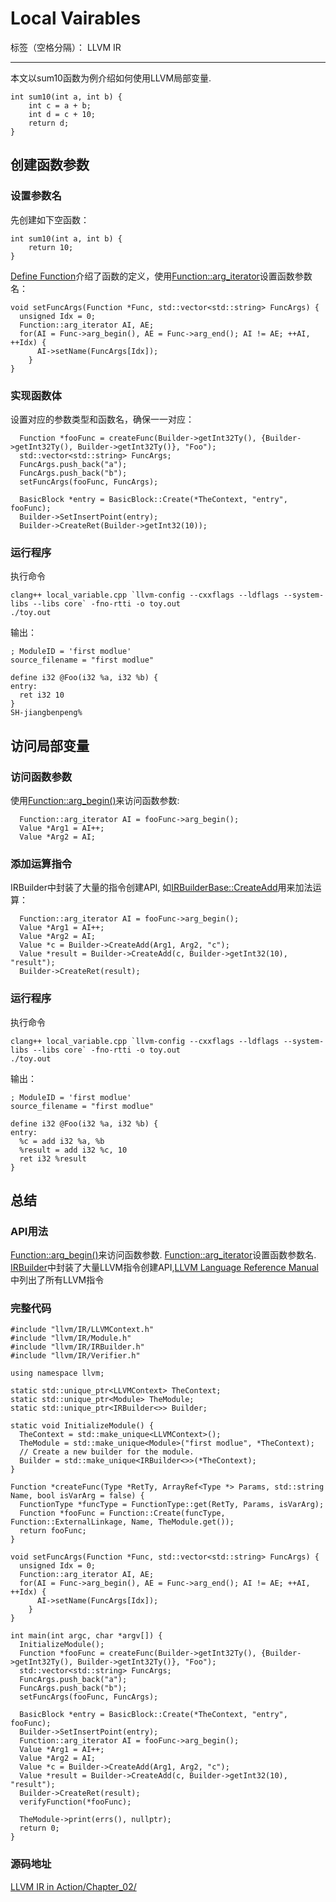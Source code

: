 ﻿# Local Vairables

标签（空格分隔）： LLVM IR

---
本文以sum10函数为例介绍如何使用LLVM局部变量.
```
int sum10(int a, int b) {
    int c = a + b;
    int d = c + 10;
    return d;
}
```
## 创建函数参数
### 设置参数名
先创建如下空函数：
```
int sum10(int a, int b) {
    return 10;
}
```
[Define Function](https://zhuanlan.zhihu.com/p/451425126)介绍了函数的定义，使用[Function::arg_iterator](https://llvm.org/doxygen/classllvm_1_1Function.html#a1c9f2f058966db1f8ca270398bda8362)设置函数参数名：
```
void setFuncArgs(Function *Func, std::vector<std::string> FuncArgs) {
  unsigned Idx = 0;
  Function::arg_iterator AI, AE;
  for(AI = Func->arg_begin(), AE = Func->arg_end(); AI != AE; ++AI, ++Idx) {
      AI->setName(FuncArgs[Idx]);
    }
}
```
### 实现函数体
设置对应的参数类型和函数名，确保一一对应：
```
  Function *fooFunc = createFunc(Builder->getInt32Ty(), {Builder->getInt32Ty(), Builder->getInt32Ty()}, "Foo");
  std::vector<std::string> FuncArgs;
  FuncArgs.push_back("a");
  FuncArgs.push_back("b");
  setFuncArgs(fooFunc, FuncArgs);

  BasicBlock *entry = BasicBlock::Create(*TheContext, "entry", fooFunc);
  Builder->SetInsertPoint(entry);
  Builder->CreateRet(Builder->getInt32(10));
```
### 运行程序
执行命令
```
clang++ local_variable.cpp `llvm-config --cxxflags --ldflags --system-libs --libs core` -fno-rtti -o toy.out
./toy.out
```
输出：
```
; ModuleID = 'first modlue'
source_filename = "first modlue"

define i32 @Foo(i32 %a, i32 %b) {
entry:
  ret i32 10
}
SH-jiangbenpeng%
```
## 访问局部变量
### 访问函数参数
使用[Function::arg_begin()](https://llvm.org/doxygen/classllvm_1_1Function.html#a8bf193a781a92cae52d7f9216d0824f8)来访问函数参数:
```
  Function::arg_iterator AI = fooFunc->arg_begin();
  Value *Arg1 = AI++;
  Value *Arg2 = AI;
```
### 添加运算指令
IRBuilder中封装了大量的指令创建API, 如[IRBuilderBase::CreateAdd](https://llvm.org/doxygen/classllvm_1_1IRBuilderBase.html#a928603739e0e70713566011d44052a4f)用来加法运算：
```
  Function::arg_iterator AI = fooFunc->arg_begin();
  Value *Arg1 = AI++;
  Value *Arg2 = AI;
  Value *c = Builder->CreateAdd(Arg1, Arg2, "c");
  Value *result = Builder->CreateAdd(c, Builder->getInt32(10), "result");
  Builder->CreateRet(result);
```
### 运行程序
执行命令
```
clang++ local_variable.cpp `llvm-config --cxxflags --ldflags --system-libs --libs core` -fno-rtti -o toy.out
./toy.out
```
输出：
```
; ModuleID = 'first modlue'
source_filename = "first modlue"

define i32 @Foo(i32 %a, i32 %b) {
entry:
  %c = add i32 %a, %b
  %result = add i32 %c, 10
  ret i32 %result
}
```


## 总结
### API用法
[Function::arg_begin()](https://llvm.org/doxygen/classllvm_1_1Function.html#a8bf193a781a92cae52d7f9216d0824f8)来访问函数参数.
[Function::arg_iterator](https://llvm.org/doxygen/classllvm_1_1Function.html#a1c9f2f058966db1f8ca270398bda8362)设置函数参数名.
[IRBuilder](https://llvm.org/doxygen/classllvm_1_1IRBuilderBase.html)中封装了大量LLVM指令创建API,[LLVM Language Reference Manual](https://llvm.org/docs/LangRef.html)中列出了所有LLVM指令

### 完整代码
```
#include "llvm/IR/LLVMContext.h"
#include "llvm/IR/Module.h"
#include "llvm/IR/IRBuilder.h"
#include "llvm/IR/Verifier.h"

using namespace llvm;

static std::unique_ptr<LLVMContext> TheContext;
static std::unique_ptr<Module> TheModule;
static std::unique_ptr<IRBuilder<>> Builder;

static void InitializeModule() {
  TheContext = std::make_unique<LLVMContext>();
  TheModule = std::make_unique<Module>("first modlue", *TheContext);
  // Create a new builder for the module.
  Builder = std::make_unique<IRBuilder<>>(*TheContext);
}

Function *createFunc(Type *RetTy, ArrayRef<Type *> Params, std::string Name, bool isVarArg = false) {
  FunctionType *funcType = FunctionType::get(RetTy, Params, isVarArg);
  Function *fooFunc = Function::Create(funcType, Function::ExternalLinkage, Name, TheModule.get());
  return fooFunc;
}

void setFuncArgs(Function *Func, std::vector<std::string> FuncArgs) {
  unsigned Idx = 0;
  Function::arg_iterator AI, AE;
  for(AI = Func->arg_begin(), AE = Func->arg_end(); AI != AE; ++AI, ++Idx) {
      AI->setName(FuncArgs[Idx]);
    }
}

int main(int argc, char *argv[]) {
  InitializeModule();
  Function *fooFunc = createFunc(Builder->getInt32Ty(), {Builder->getInt32Ty(), Builder->getInt32Ty()}, "Foo");
  std::vector<std::string> FuncArgs;
  FuncArgs.push_back("a");
  FuncArgs.push_back("b");
  setFuncArgs(fooFunc, FuncArgs);

  BasicBlock *entry = BasicBlock::Create(*TheContext, "entry", fooFunc);
  Builder->SetInsertPoint(entry);
  Function::arg_iterator AI = fooFunc->arg_begin();
  Value *Arg1 = AI++;
  Value *Arg2 = AI;
  Value *c = Builder->CreateAdd(Arg1, Arg2, "c");
  Value *result = Builder->CreateAdd(c, Builder->getInt32(10), "result");
  Builder->CreateRet(result);
  verifyFunction(*fooFunc);

  TheModule->print(errs(), nullptr);
  return 0;
}
```

### 源码地址

[LLVM IR in Action/Chapter_02/](https://github.com/bigconvience/llvm-ir-in-action/blob/main/Chapter_02/local_variable.cpp)





